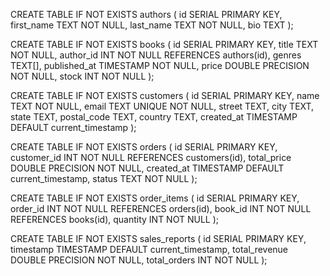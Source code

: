 CREATE TABLE IF NOT EXISTS authors (
    id SERIAL PRIMARY KEY,
    first_name TEXT NOT NULL,
    last_name TEXT NOT NULL,
    bio TEXT
);

CREATE TABLE IF NOT EXISTS books (
    id SERIAL PRIMARY KEY,
    title TEXT NOT NULL,
    author_id INT NOT NULL REFERENCES authors(id),
    genres TEXT[],
    published_at TIMESTAMP NOT NULL,
    price DOUBLE PRECISION NOT NULL,
    stock INT NOT NULL
);

CREATE TABLE IF NOT EXISTS customers (
    id SERIAL PRIMARY KEY,
    name TEXT NOT NULL,
    email TEXT UNIQUE NOT NULL,
    street TEXT,
    city TEXT,
    state TEXT,
    postal_code TEXT,
    country TEXT,
    created_at TIMESTAMP DEFAULT current_timestamp
);

CREATE TABLE IF NOT EXISTS orders (
    id SERIAL PRIMARY KEY,
    customer_id INT NOT NULL REFERENCES customers(id),
    total_price DOUBLE PRECISION NOT NULL,
    created_at TIMESTAMP DEFAULT current_timestamp,
    status TEXT NOT NULL
);

CREATE TABLE IF NOT EXISTS order_items (
    id SERIAL PRIMARY KEY,
    order_id INT NOT NULL REFERENCES orders(id),
    book_id INT NOT NULL REFERENCES books(id),
    quantity INT NOT NULL
);

CREATE TABLE IF NOT EXISTS sales_reports (
    id SERIAL PRIMARY KEY,
    timestamp TIMESTAMP DEFAULT current_timestamp,
    total_revenue DOUBLE PRECISION NOT NULL,
    total_orders INT NOT NULL
);
